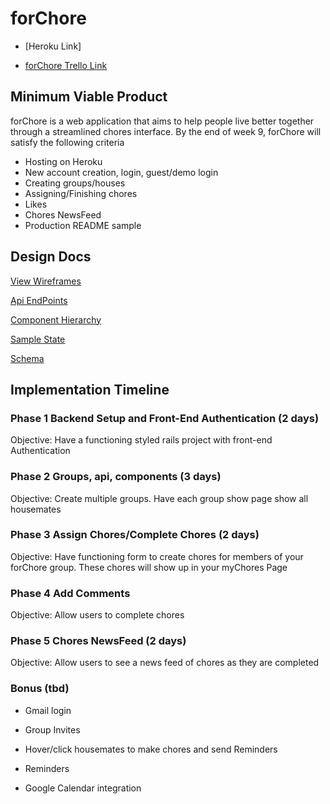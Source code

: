 # forChore #
+ [Heroku Link]

+ [forChore Trello Link](https://trello.com/b/oCKx2RWj/forchore)

## Minimum Viable Product ##
forChore is a web application that aims to help people live better together through a streamlined chores interface.
By the end of week 9, forChore will satisfy the following criteria

* Hosting on Heroku
* New account creation, login, guest/demo login
* Creating groups/houses
* Assigning/Finishing chores
* Likes
* Chores NewsFeed
* Production README sample

## Design Docs ##

[View Wireframes](./docs/wireframe)

[Api EndPoints](./docs/api-endpoints.md)

[Component Hierarchy](./docs/component-hierarchy)

[Sample State](./docs/sample-state.md)

[Schema](./docs/schema.md)

## Implementation Timeline ##

### Phase 1 Backend Setup and Front-End Authentication (2 days) ###

Objective: Have a functioning styled rails project with front-end Authentication

### Phase 2 Groups, api, components (3 days) ###

Objective: Create multiple groups. Have each group show page show all housemates

### Phase 3 Assign Chores/Complete Chores (2 days) ###

Objective: Have functioning form to create chores for members of your forChore group. These chores will show up in your myChores Page

### Phase 4 Add Comments

Objective:  Allow users to complete chores

### Phase 5 Chores NewsFeed (2 days) ###

Objective: Allow users to see a news feed of chores as they are completed

### Bonus (tbd) ###

* Gmail login

* Group Invites

* Hover/click housemates to make chores and send Reminders

* Reminders

* Google Calendar integration
